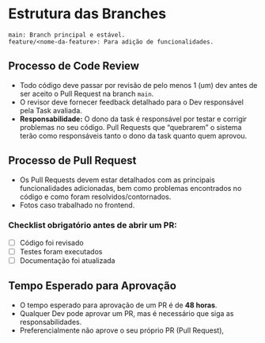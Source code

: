 # Estrutura das Branches

```
main: Branch principal e estável.
feature/<nome-da-feature>: Para adição de funcionalidades.
```

## Processo de Code Review

- Todo código deve passar por revisão de pelo menos 1 (um) dev antes de ser aceito o Pull Request na branch `main`.
- O revisor deve fornecer feedback detalhado para o Dev responsável pela Task avaliada.
- **Responsabilidade:** O dono da task é responsável por testar e corrigir problemas no seu código. Pull Requests que “quebrarem” o sistema terão como responsáveis tanto o dono da task quanto quem aprovou.

## Processo de Pull Request

- Os Pull Requests devem estar detalhados com as principais funcionalidades adicionadas, bem como problemas encontrados no código e como foram resolvidos/contornados.
- Fotos caso trabalhado no frontend.

### Checklist obrigatório antes de abrir um PR:

- [ ] Código foi revisado
- [ ] Testes foram executados
- [ ] Documentação foi atualizada

## Tempo Esperado para Aprovação

- O tempo esperado para aprovação de um PR é de **48 horas**.
- Qualquer Dev pode aprovar um PR, mas é necessário que siga as responsabilidades.
- Preferencialmente não aprove o seu próprio PR (Pull Request),
